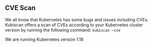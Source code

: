 ## CVE Scan

We all know that Kubernetes has some bugs and issues including CVEs.
Kubiscan offers a scan of CVEs according to your Kubernetes cluster version by running the following command:
<code>kubiscan –cve</code>

We are running Kubernetes version 1.18